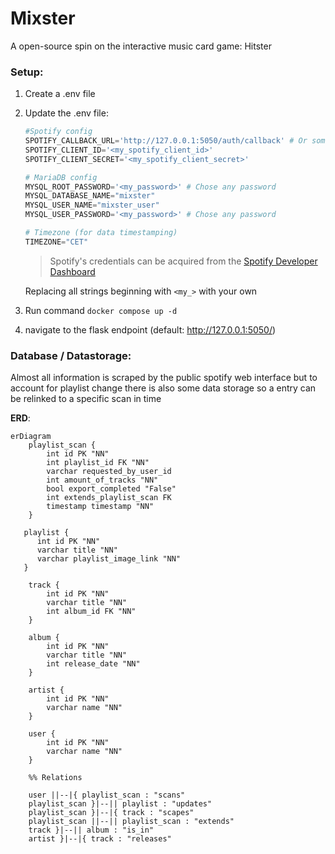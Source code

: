 # Mixster
A open-source spin on the interactive music card game: Hitster

### Setup:

1. Create a .env file


2. Update the .env file:

   ```python
   #Spotify config
   SPOTIFY_CALLBACK_URL='http://127.0.0.1:5050/auth/callback' # Or some other FQDN you configured
   SPOTIFY_CLIENT_ID='<my_spotify_client_id>'
   SPOTIFY_CLIENT_SECRET='<my_spotify_client_secret>'
   
   # MariaDB config
   MYSQL_ROOT_PASSWORD='<my_password>' # Chose any password
   MYSQL_DATABASE_NAME="mixster"
   MYSQL_USER_NAME="mixster_user"
   MYSQL_USER_PASSWORD='<my_password>' # Chose any password
   
   # Timezone (for data timestamping)
   TIMEZONE="CET"
   ```
   
   > Spotify's credentials can be acquired from the [Spotify Developer Dashboard](https://developer.spotify.com/dashboard)

   Replacing all strings beginning with `<my_>` with your own
   

3. Run command `docker compose up -d`


4. navigate to the flask endpoint (default: http://127.0.0.1:5050/)

### Database / Datastorage:

Almost all information is scraped by the public spotify web interface but to account for playlist change there is also some data storage so a entry can be relinked to a specific scan in time

**ERD**:

```mermaid
erDiagram
    playlist_scan {
        int id PK "NN"
        int playlist_id FK "NN"
        varchar requested_by_user_id
        int amount_of_tracks "NN"
        bool export_completed "False"
        int extends_playlist_scan FK
        timestamp timestamp "NN"
    }

   playlist {
      int id PK "NN"
      varchar title "NN"
      varchar playlist_image_link "NN"
   }
    
    track {
        int id PK "NN"
        varchar title "NN"
        int album_id FK "NN"
    }
    
    album {
        int id PK "NN"
        varchar title "NN"
        int release_date "NN"
    }
    
    artist {
        int id PK "NN"
        varchar name "NN"
    }
    
    user {
        int id PK "NN"
        varchar name "NN"
    }
    
    %% Relations
    
    user ||--|{ playlist_scan : "scans"
    playlist_scan }|--|| playlist : "updates"
    playlist_scan }|--|{ track : "scapes"
    playlist_scan ||--|| playlist_scan : "extends"
    track }|--|| album : "is_in"
    artist }|--|{ track : "releases"
    
```